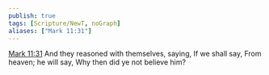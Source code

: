```yaml
---
publish: true
tags: [Scripture/NewT, noGraph]
aliases: ["Mark 11:31"]
---
```

[Mark 11:31](https://churchofjesuschrist.org/study/scriptures/nt/mark/11?lang=eng&id=p31#p31) And they reasoned with themselves, saying, If we shall say, From heaven; he will say, Why then did ye not believe him?
